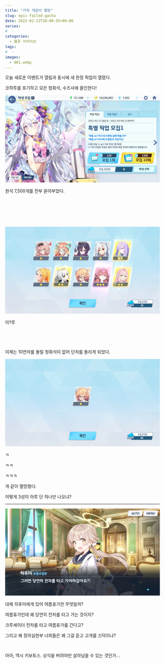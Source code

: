 ```yaml
---
title: "가챠 개같이 멸망"
slug: epic-failed-gacha
date: 2022-02-22T20:00:55+09:00
series:
#  - 
categories:
  - 블루 아카이브
tags:
#  - 
images:
  - 001.webp
---
```


오늘 새로운 이벤트가 열림과 동시에 새 한정 픽업이 열렸다.

코하루를 포기하고 모은 청휘석, 수즈사에 올인한다!

![](001.webp)

원석 7,500개를 전부 쏟아부었다.

&nbsp;

&nbsp;

&nbsp;

![](002.webp)

아?루

&nbsp;

&nbsp;

이제는 10연차를 돌릴 청휘석이 없어 단차를 돌리게 되었다.

![](003.webp)

ㅋ

ㅋㅋ

ㅋㅋㅋ

개 같이 멸망했다.

어떻게 3성이 아루 단 하나만 나오냐?

***

![](004.webp)

대체 히후미에게 있어 여름휴가란 무엇일까?

여름휴가인데 왜 당연히 전차를 타고 가는 것이지?

크루세이더 전차를 타고 여름휴가를 간다고?

그리고 왜 정의실현부 너희들은 왜 그걸 듣고 고개를 끄덕이냐?

&nbsp;

아아, 역시 키보토스. 상식을 버려야만 살아남을 수 있는 것인가...

